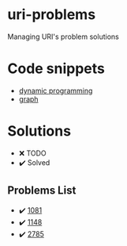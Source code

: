 # uri-problems
Managing URI's problem solutions

# Code snippets
 - [dynamic programming](./code-snippets/dynamic-programming.md)
 - [graph](./code-snippets/graph.md)

# Solutions 
- :x: TODO
- :heavy_check_mark: Solved

## Problems List

- :heavy_check_mark: [1081](https://www.urionlinejudge.com.br/judge/pt/problems/view/1081)
- :heavy_check_mark: [1148](https://www.urionlinejudge.com.br/judge/pt/problems/view/1148)
- :heavy_check_mark: [2785](https://www.urionlinejudge.com.br/judge/pt/problems/view/2785)